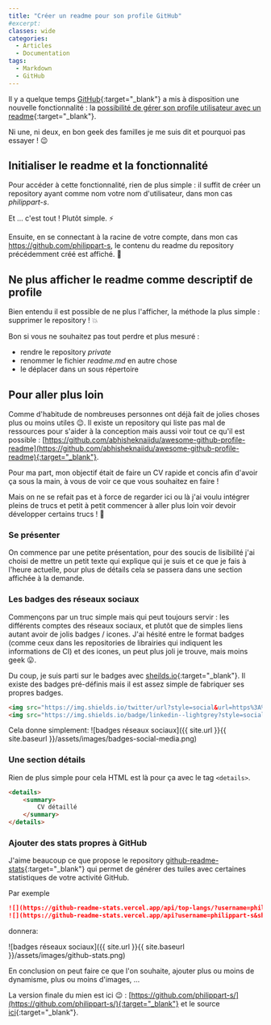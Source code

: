```yaml
---
title: "Créer un readme pour son profile GitHub"
#excerpt: 
classes: wide
categories:
  - Articles
  - Documentation
tags:
  - Markdown
  - GitHub 
---
```

Il y a quelque temps [GitHub](https://github.com){:target="_blank"} a mis à disposition une nouvelle fonctionnalité : la [possibilité de gérer son profile utilisateur avec un readme](https://docs.github.com/en/free-pro-team@latest/github/setting-up-and-managing-your-github-profile/managing-your-profile-readme){:target="_blank"}.

Ni une, ni deux, en bon geek des familles je me suis dit et pourquoi pas essayer ! :wink:

## Initialiser le readme et la fonctionnalité ##
Pour accéder à cette fonctionnalité, rien de plus simple : il suffit de créer un repository ayant comme nom votre nom d'utilisateur, dans mon cas *philippart-s*.

Et ... c'est tout ! Plutôt simple. :zap:

Ensuite, en se connectant à la racine de votre compte, dans mon cas https://github.com/philippart-s, le contenu du readme du repository précédemment créé est affiché. :art:

## Ne plus afficher le readme comme descriptif de profile ##
Bien entendu il est possible de ne plus l'afficher, la méthode la plus simple : supprimer le repository ! :boom:

Bon si vous ne souhaitez pas tout perdre et plus mesuré :
 - rendre le repository *private*
 - renommer le fichier *readme.md* en autre chose
 - le déplacer dans un sous répertoire 


## Pour aller plus loin ##
Comme d'habitude de nombreuses personnes ont déjà fait de jolies choses plus ou moins utiles :wink:.
Il existe un repository qui liste pas mal de ressources pour s'aider à la conception mais aussi voir tout ce qu'il est possible : [https://github.com/abhisheknaiidu/awesome-github-profile-readme](https://github.com/abhisheknaiidu/awesome-github-profile-readme){:target="_blank"}.

Pour ma part, mon objectif était de faire un CV rapide et concis afin d'avoir ça sous la main, à vous de voir ce que vous souhaitez en faire !

Mais on ne se refait pas et à force de regarder ici ou là j'ai voulu intégrer pleins de trucs et petit à petit commencer à aller plus loin voir devoir développer certains trucs ! :rofl:

### Se présenter
On commence par une petite présentation, pour des soucis de lisibilité j'ai choisi de mettre un petit texte qui explique qui je suis et ce que je fais à l'heure actuelle, pour plus de détails cela se passera dans une section affichée à la demande.

### Les badges des réseaux sociaux ###
Commençons par un truc simple mais qui peut toujours servir : les différents comptes des réseaux sociaux, et plutôt que de simples liens autant avoir de jolis badges / icones.
J'ai hésité entre le format badges (comme ceux dans les repositories de librairies qui indiquent les informations de CI) et des icones, un peut plus joli je trouve, mais moins geek :stuck_out_tongue:.

Du coup, je suis parti sur le badges avec [sheilds.io](https://shields.io/){:target="_blank"}. 
Il existe des badges pré-définis mais il est assez simple de fabriquer ses propres badges.

```md
<img src="https://img.shields.io/twitter/url?style=social&url=https%3A%2F%2Ftwitter.com%2Fwildagsx">
<img src="https://img.shields.io/badge/linkedin--lightgrey?style=social&logo=linkedin">
```

Cela donne simplement: ![badges réseaux sociaux]({{ site.url }}{{ site.baseurl }}/assets/images/badges-social-media.png)

### Une section détails
Rien de plus simple pour cela HTML est là pour ça avec le tag `<details>`.
```html
<details>
    <summary>
        CV détaillé
    </summary>
</details>
```

### Ajouter des stats propres à GitHub 
J'aime beaucoup ce que propose le repository [github-readme-stats](https://github.com/anuraghazra/github-readme-stats){:target="_blank"} qui permet de générer des tuiles avec certaines statistiques de votre activité GitHub.

Par exemple
```md
![](https://github-readme-stats.vercel.app/api/top-langs/?username=philippart-s&theme=radical&hide_langs_below=8)
![](https://github-readme-stats.vercel.app/api?username=philippart-s&show_icons=true&theme=radical&count_private=true)
```
donnera:

![badges réseaux sociaux]({{ site.url }}{{ site.baseurl }}/assets/images/github-stats.png)

En conclusion on peut faire ce que l'on souhaite, ajouter plus ou moins de dynamisme, plus ou moins d'images, ...

La version finale du mien est ici :wink: : [https://github.com/philippart-s/](https://github.com/philippart-s/){:target="_blank"} et le source [ici](https://github.com/philippart-s/philippart-s/blob/main/README.md){:target="_blank"}.